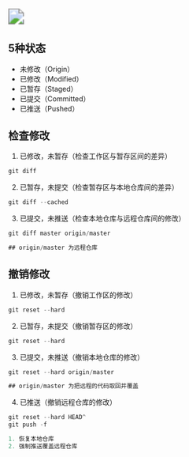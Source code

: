 ###### <img src="https://tva1.sinaimg.cn/large/008eGmZEly1gpgok4474kj31az0u0wq8.jpg" alt="  " style="zoom:200%;" />

## 5种状态

- 未修改（Origin）
- 已修改（Modified）
- 已暂存（Staged）
- 已提交（Committed）
- 已推送（Pushed）

## 检查修改

1. 已修改，未暂存（检查工作区与暂存区间的差异）

```js
git diff
```

2. 已暂存，未提交（检查暂存区与本地仓库间的差异）

```js
git diff --cached

```



3. 已提交，未推送（检查本地仓库与远程仓库间的修改）

```js
git diff master origin/master

## origin/master 为远程仓库
```



## 撤销修改

1. 已修改，未暂存（撤销工作区的修改）

```js
git reset --hard
```

2. 已暂存，未提交（撤销暂存区的修改）

```js
git reset --hard
```



3. 已提交，未推送（撤销本地仓库的修改）

```js
git reset --hard origin/master

## origin/master 为把远程的代码取回并覆盖
```



4. 已推送（撤销远程仓库的修改）

```js
git reset --hard HEAD^
git push -f

1. 恢复本地仓库
2. 强制推送覆盖远程仓库
```

